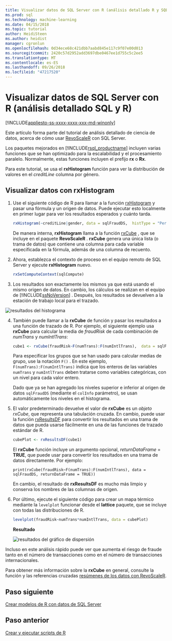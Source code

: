 ```yaml
---
title: Visualizar datos de SQL Server con R (análisis detallado R y SQL) | Microsoft Docs
ms.prod: sql
ms.technology: machine-learning
ms.date: 04/15/2018
ms.topic: tutorial
author: HeidiSteen
ms.author: heidist
manager: cgronlun
ms.openlocfilehash: 0d34ece68c421dbb7aabd845e117c9f07e00d013
ms.sourcegitcommit: 2420c57d2952add3697dbe0467ee1d755c5c2ee5
ms.translationtype: MT
ms.contentlocale: es-ES
ms.lasthandoff: 09/26/2018
ms.locfileid: "47217520"
---
```

#  <a name="visualize-sql-server-data-using-r-sql-and-r-deep-dive"></a>Visualizar datos de SQL Server con R (análisis detallado SQL y R)
[!INCLUDE[appliesto-ss-xxxx-xxxx-xxx-md-winonly](../../includes/appliesto-ss-xxxx-xxxx-xxx-md-winonly.md)]

Este artículo forma parte del tutorial de análisis detallado de ciencia de datos, acerca de cómo usar [RevoScaleR](https://docs.microsoft.com/machine-learning-server/r-reference/revoscaler/revoscaler) con SQL Server.

Los paquetes mejorados en [!INCLUDE[rsql_productname](../../includes/rsql-productname-md.md)] incluyen varias funciones que se han optimizado para la escalabilidad y el procesamiento paralelo. Normalmente, estas funciones incluyen el prefijo **rx** o **Rx**.

Para este tutorial, se usa el **rxHistogram** función para ver la distribución de valores en el _creditLine_ columna por género.

## <a name="visualize-data-using-rxhistogram"></a>Visualizar datos con rxHistogram

1. Use el siguiente código de R para llamar a la función [rxHistogram](https://docs.microsoft.com/machine-learning-server/r-reference/revoscaler/rxhistogram) y pasar una fórmula y un origen de datos. Puede ejecutar esto localmente en primer lugar para ver los resultados esperados y cuánto tarda.
  
    ```R
    rxHistogram(~creditLine|gender, data = sqlFraudDS,  histType = "Percent")
    ```
 
    De manera interna, **rxHistogram** llama a la función [rxCube](https://docs.microsoft.com/machine-learning-server/r-reference/revoscaler/rxcube) , que se incluye en el paquete **RevoScaleR** . **rxCube** genera una única lista (o trama de datos) que contiene una columna para cada variable especificada en la fórmula, además de una columna de recuento.
    
2. Ahora, establezca el contexto de proceso en el equipo remoto de SQL Server y ejecute **rxHistogram** nuevo.
  
    ```R
    rxSetComputeContext(sqlCompute)
    ```
 
3. Los resultados son exactamente los mismos ya que está usando el mismo origen de datos. En cambio, los cálculos se realizan en el equipo de [!INCLUDE[ssNoVersion](../../includes/ssnoversion-md.md)] .  Después, los resultados se devuelven a la estación de trabajo local para el trazado.
   
![resultados del histograma](media/rsql-sue-histogramresults.jpg "resultados del histograma")

4. También puede llamar a la **rxCube** de función y pasar los resultados a una función de trazado de R.  Por ejemplo, el siguiente ejemplo usa **rxCube** para calcular la media de *fraudRisk* de cada combinación de *numTrans* y *numIntlTrans*:
  
    ```R
    cube1 <- rxCube(fraudRisk~F(numTrans):F(numIntlTrans),  data = sqlFraudDS)
    ```
  
    Para especificar los grupos que se han usado para calcular medias de grupo, use la notación `F()` . En este ejemplo, `F(numTrans):F(numIntlTrans)` indica que los enteros de las variables `numTrans` y `numIntlTrans` deben tratarse como variables categóricas, con un nivel para cada valor entero.
  
    Dado que ya se han agregado los niveles superior e inferior al origen de datos `sqlFraudDS` (mediante el `colInfo` parámetro), se usan automáticamente los niveles en el histograma.
  
5. El valor predeterminado devuelve el valor de **rxCube** es un *objeto rxCube*, que representa una tabulación cruzada. En cambio, puede usar la función [rxResultsDF](https://docs.microsoft.com/machine-learning-server/r-reference/revoscaler/rxresultsdf) para convertir los resultados en una trama de datos que pueda usarse fácilmente en una de las funciones de trazado estándar de R.
  
    ```R
    cubePlot <- rxResultsDF(cube1)
    ```
  
    El **rxCube** función incluye un argumento opcional, *returnDataFrame* = **TRUE**, que puede usar para convertir los resultados en una trama de datos directamente. Por ejemplo:
    
    `print(rxCube(fraudRisk~F(numTrans):F(numIntlTrans), data = sqlFraudDS, returnDataFrame = TRUE))`
       
    En cambio, el resultado de **rxResultsDF** es mucho más limpio y conserva los nombres de las columnas de origen.
  
6. Por último, ejecute el siguiente código para crear un mapa térmico mediante la `levelplot` funcionar desde el **lattice** paquete, que se incluye con todas las distribuciones de R.
  
    ```R
    levelplot(fraudRisk~numTrans*numIntlTrans, data = cubePlot)
    ```
  
    **Resultado**
  
    ![resultados del gráfico de dispersión](media/rsql-sue-scatterplotresults.jpg "resultados del gráfico de dispersión")
  
Incluso en este análisis rápido puede ver que aumenta el riesgo de fraude tanto en el número de transacciones como en el número de transacciones internacionales.

Para obtener más información sobre la **rxCube** en general, consulte la función y las referencias cruzadas [resúmenes de los datos con RevoScaleR](https://docs.microsoft.com/machine-learning-server/r/how-to-revoscaler-data-summaries).

## <a name="next-step"></a>Paso siguiente

[Crear modelos de R con datos de SQL Server](../../advanced-analytics/tutorials/deepdive-create-models.md)

## <a name="previous-step"></a>Paso anterior

[Crear y ejecutar scripts de R](../../advanced-analytics/tutorials/deepdive-create-and-run-r-scripts.md)
